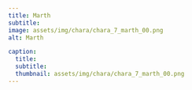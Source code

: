 ```yaml
---
title: Marth
subtitle: 
image: assets/img/chara/chara_7_marth_00.png
alt: Marth

caption:
  title:
  subtitle: 
  thumbnail: assets/img/chara/chara_7_marth_00.png
---
```

